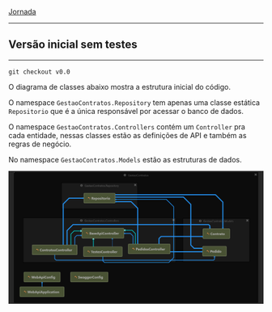 [Jornada](jornada)

---

## Versão inicial sem testes

---

```
git checkout v0.0
```

O diagrama de classes abaixo mostra a estrutura inicial do código.

O namespace `GestaoContratos.Repository` tem apenas uma classe estática `Repositorio` que é a única responsável por acessar o banco de dados.

O namespace `GestaoContratos.Controllers` contém um `Controller` pra cada entidade, nessas classes estão as definições de API e também as regras de negócio.

No namespace `GestaoContratos.Models` estão as estruturas de dados.

![Diagrama de classes](jornada-0/diagrama.png)